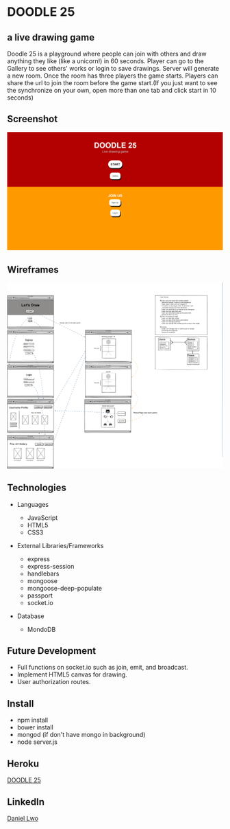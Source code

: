 # DOODLE 25
## a live drawing game
Doodle 25 is a playground where people can join with others and draw anything they like (like a unicorn!) in 60 seconds. Player can go to the Gallery to see others' works or login to save drawings.
Server will generate a new room. Once the room has three players the game starts. Players can share the url to join the room before the game start.(If you just want to see the synchronize on your own, open more than one tab and click start in 10 seconds) 

## Screenshot
![](readme/sc_01.png)

## Wireframes
![](readme/wireframe.png)

## Technologies
- Languages
  - JavaScript
  - HTML5
  - CSS3

- External Libraries/Frameworks
  - express
  - express-session
  - handlebars
  - mongoose
  - mongoose-deep-populate
  - passport
  - socket.io

- Database
  - MondoDB

## Future Development
- Full functions on socket.io such as join, emit, and broadcast.
- Implement HTML5 canvas for drawing.
- User authorization routes.

## Install
- npm install
- bower install
- mongod (if don't have mongo in background)
- node server.js

## Heroku
<a href="https://doodle25.herokuapp.com/" target="_blank">DOODLE 25</a>

## LinkedIn
 <a href="https://www.linkedin.com/in/daniellwo" target="_blank">Daniel Lwo</a>
